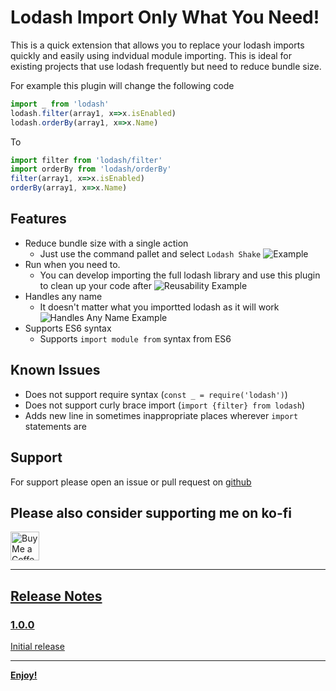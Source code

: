 # Lodash Import Only What You Need!

This is a quick extension that allows you to replace your lodash imports quickly and easily using indvidual module importing. This is ideal for existing projects that use lodash frequently but need to reduce bundle size.

For example this plugin will change the following code
```js
import _ from 'lodash'
lodash.filter(array1, x=>x.isEnabled)
lodash.orderBy(array1, x=>x.Name)
```
To
```js
import filter from 'lodash/filter'
import orderBy from 'lodash/orderBy'
filter(array1, x=>x.isEnabled)
orderBy(array1, x=>x.Name)
```

## Features

- Reduce bundle size with a single action
    - Just use the command pallet and select `Lodash Shake`
    ![Example](https://github.com/pilotkid/lodash-only-import-what-you-need/raw/master/images/NormalDemo.gif)
- Run when you need to.
    - You can develop importing the full lodash library and use this plugin to clean up your code after
    ![Reusability Example](https://github.com/pilotkid/lodash-only-import-what-you-need/raw/master/images/Reuseablility.gif)
- Handles any name
    - It doesn't matter what you importted lodash as it will work
    ![Handles Any Name Example](https://github.com/pilotkid/lodash-only-import-what-you-need/raw/master/images/HandlesAnyName.gif)
- Supports ES6 syntax
    - Supports `import module from` syntax from ES6



## Known Issues

- Does not support require syntax (`const _ = require('lodash')`)
- Does not support curly brace import (`import {filter} from lodash`)
- Adds new line in sometimes inappropriate places wherever `import` statements are

## Support
For support please open an issue or pull request on [github](https://github.com/pilotkid/lodash-only-import-what-you-need)

## Please also consider supporting me on ko-fi
<a href='https://ko-fi.com/marcellobachechi' target='_blank'><img height='35' style='border:0px;height:46px;' src='https://az743702.vo.msecnd.net/cdn/kofi5.png?v=0' border='0' alt='Buy Me a Coffee at ko-fi.com' />

---

## Release Notes


### 1.0.0

Initial release

---

**Enjoy!**
